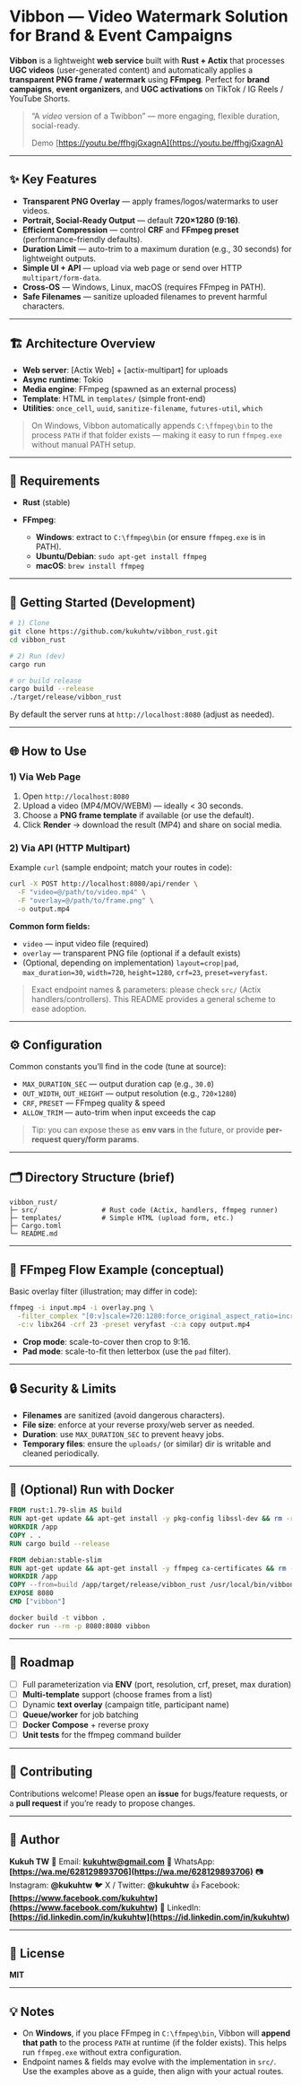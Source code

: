 # Vibbon — Video Watermark Solution for Brand & Event Campaigns

**Vibbon** is a lightweight **web service** built with **Rust + Actix** that processes **UGC videos** (user-generated content) and automatically applies a **transparent PNG frame / watermark** using **FFmpeg**. Perfect for **brand campaigns**, **event organizers**, and **UGC activations** on TikTok / IG Reels / YouTube Shorts.

> “A *video* version of a Twibbon” — more engaging, flexible duration, social-ready.
>
> Demo [https://youtu.be/ffhgjGxagnA](https://youtu.be/ffhgjGxagnA)

---

## ✨ Key Features

* **Transparent PNG Overlay** — apply frames/logos/watermarks to user videos.
* **Portrait, Social-Ready Output** — default **720×1280 (9:16)**.
* **Efficient Compression** — control **CRF** and **FFmpeg preset** (performance-friendly defaults).
* **Duration Limit** — auto-trim to a maximum duration (e.g., 30 seconds) for lightweight outputs.
* **Simple UI + API** — upload via web page or send over HTTP `multipart/form-data`.
* **Cross-OS** — Windows, Linux, macOS (requires FFmpeg in PATH).
* **Safe Filenames** — sanitize uploaded filenames to prevent harmful characters.

---

## 🏗️ Architecture Overview

* **Web server**: \[Actix Web] + \[actix-multipart] for uploads
* **Async runtime**: Tokio
* **Media engine**: FFmpeg (spawned as an external process)
* **Template**: HTML in `templates/` (simple front-end)
* **Utilities**: `once_cell`, `uuid`, `sanitize-filename`, `futures-util`, `which`

> On Windows, Vibbon automatically appends `C:\ffmpeg\bin` to the process `PATH` if that folder exists — making it easy to run `ffmpeg.exe` without manual PATH setup.

---

## 🧰 Requirements

* **Rust** (stable)
* **FFmpeg**:

  * **Windows**: extract to `C:\ffmpeg\bin` (or ensure `ffmpeg.exe` is in PATH).
  * **Ubuntu/Debian**: `sudo apt-get install ffmpeg`
  * **macOS**: `brew install ffmpeg`

---

## 🚀 Getting Started (Development)

```bash
# 1) Clone
git clone https://github.com/kukuhtw/vibbon_rust.git
cd vibbon_rust

# 2) Run (dev)
cargo run

# or build release
cargo build --release
./target/release/vibbon_rust
```

By default the server runs at `http://localhost:8080` (adjust as needed).

---

## 🌐 How to Use

### 1) Via Web Page

1. Open `http://localhost:8080`
2. Upload a video (MP4/MOV/WEBM) — ideally < 30 seconds.
3. Choose a **PNG frame template** if available (or use the default).
4. Click **Render** → download the result (MP4) and share on social media.

### 2) Via API (HTTP Multipart)

Example `curl` (sample endpoint; match your routes in code):

```bash
curl -X POST http://localhost:8080/api/render \
  -F "video=@/path/to/video.mp4" \
  -F "overlay=@/path/to/frame.png" \
  -o output.mp4
```

**Common form fields:**

* `video` — input video file (required)
* `overlay` — transparent PNG file (optional if a default exists)
* (Optional, depending on implementation) `layout=crop|pad`, `max_duration=30`, `width=720`, `height=1280`, `crf=23`, `preset=veryfast`.

> Exact endpoint names & parameters: please check `src/` (Actix handlers/controllers). This README provides a general scheme to ease adoption.

---

## ⚙️ Configuration

Common constants you’ll find in the code (tune at source):

* `MAX_DURATION_SEC` — output duration cap (e.g., `30.0`)
* `OUT_WIDTH`, `OUT_HEIGHT` — output resolution (e.g., `720×1280`)
* `CRF`, `PRESET` — FFmpeg quality & speed
* `ALLOW_TRIM` — auto-trim when input exceeds the cap

> Tip: you can expose these as **env vars** in the future, or provide **per-request query/form params**.

---

## 🗂️ Directory Structure (brief)

```
vibbon_rust/
├─ src/                # Rust code (Actix, handlers, ffmpeg runner)
├─ templates/          # Simple HTML (upload form, etc.)
├─ Cargo.toml
└─ README.md
```

---

## 🧪 FFmpeg Flow Example (conceptual)

Basic overlay filter (illustration; may differ in code):

```bash
ffmpeg -i input.mp4 -i overlay.png \
  -filter_complex "[0:v]scale=720:1280:force_original_aspect_ratio=increase,crop=720:1280[bg];[bg][1:v]overlay=(W-w)/2:(H-h)/2" \
  -c:v libx264 -crf 23 -preset veryfast -c:a copy output.mp4
```

* **Crop mode**: scale-to-cover then crop to 9:16.
* **Pad mode**: scale-to-fit then letterbox (use the `pad` filter).

---

## 🔒 Security & Limits

* **Filenames** are sanitized (avoid dangerous characters).
* **File size**: enforce at your reverse proxy/web server as needed.
* **Duration**: use `MAX_DURATION_SEC` to prevent heavy jobs.
* **Temporary files**: ensure the `uploads/` (or similar) dir is writable and cleaned periodically.

---

## 🐳 (Optional) Run with Docker

```Dockerfile
FROM rust:1.79-slim AS build
RUN apt-get update && apt-get install -y pkg-config libssl-dev && rm -rf /var/lib/apt/lists/*
WORKDIR /app
COPY . .
RUN cargo build --release

FROM debian:stable-slim
RUN apt-get update && apt-get install -y ffmpeg ca-certificates && rm -rf /var/lib/apt/lists/*
WORKDIR /app
COPY --from=build /app/target/release/vibbon_rust /usr/local/bin/vibbon
EXPOSE 8080
CMD ["vibbon"]
```

```bash
docker build -t vibbon .
docker run --rm -p 8080:8080 vibbon
```

---

## 🧭 Roadmap

* [ ] Full parameterization via **ENV** (port, resolution, crf, preset, max duration)
* [ ] **Multi-template** support (choose frames from a list)
* [ ] Dynamic **text overlay** (campaign title, participant name)
* [ ] **Queue/worker** for job batching
* [ ] **Docker Compose** + reverse proxy
* [ ] **Unit tests** for the ffmpeg command builder

---

## 🤝 Contributing

Contributions welcome!
Please open an **issue** for bugs/feature requests, or a **pull request** if you’re ready to propose changes.

---

## 👤 Author

**Kukuh TW**
📧 Email: **[kukuhtw@gmail.com](mailto:kukuhtw@gmail.com)**
📱 WhatsApp: **[https://wa.me/628129893706](https://wa.me/628129893706)**
📷 Instagram: **@kukuhtw**
🐦 X / Twitter: **@kukuhtw**
👍 Facebook: **[https://www.facebook.com/kukuhtw](https://www.facebook.com/kukuhtw)**
💼 LinkedIn: **[https://id.linkedin.com/in/kukuhtw](https://id.linkedin.com/in/kukuhtw)**

---

## 📄 License

**MIT**

---

## 💡 Notes

* On **Windows**, if you place FFmpeg in `C:\ffmpeg\bin`, Vibbon will **append that path** to the process `PATH` at runtime (if the folder exists). This helps run `ffmpeg.exe` without extra configuration.
* Endpoint names & fields may evolve with the implementation in `src/`. Use the examples above as a guide, then align with your actual routes.

